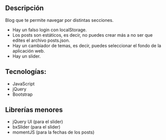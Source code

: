 ## Descripción
Blog que te permite navegar por distintas secciones. 
- Hay un falso login con localStorage.
- Los posts son estáticos, es decir, no puedes crear más a no ser que
  edites el archivo posts.json.
- Hay un cambiador de temas, es decir, puedes seleccionar el fondo de la aplicación web.
- Hay un slider.
## Tecnologías:
* JavaScript
* jQuery
* Bootstrap
## Librerías menores
* jQuery UI (para el slider)
* bxSlider (para el slider)
* momentJS (para la fechas de los posts)
